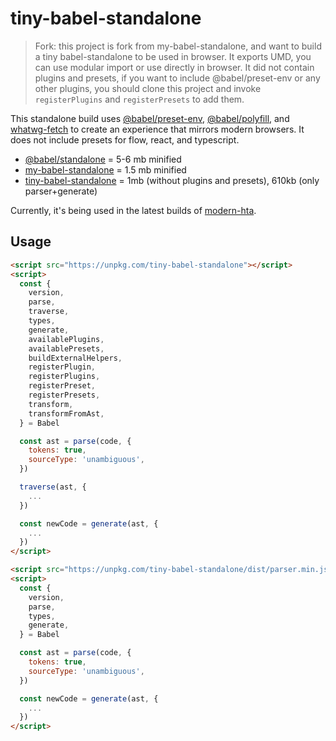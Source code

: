 # tiny-babel-standalone

> Fork: this project is fork from my-babel-standalone, and want to build a tiny babel-standalone to be used in browser. It exports UMD, you can use modular import or use directly in browser. It did not contain plugins and presets, if you want to include @babel/preset-env or any other plugins, you should clone this project and invoke `registerPlugins` and `registerPresets` to add them.

This standalone build uses [@babel/preset-env](https://github.com/babel/babel/tree/master/packages/babel-preset-env), [@babel/polyfill](https://github.com/babel/babel/tree/master/packages/babel-polyfill), and [whatwg-fetch](https://github.com/github/fetch) to create an experience that mirrors modern browsers. It does not include presets for flow, react, and typescript.

* [@babel/standalone](https://github.com/babel/babel/tree/master/packages/babel-standalone) = 5-6 mb minified
* [my-babel-standalone](https://github.com/joncasey/my-babel-standalone) = 1.5 mb minified
* [tiny-babel-standalone](https://github.com/tangshuang/my-babel-standalone) = 1mb (without plugins and presets), 610kb (only parser+generate)

Currently, it's being used in the latest builds of [modern-hta](https://github.com/joncasey/modern-hta).

## Usage

```html
<script src="https://unpkg.com/tiny-babel-standalone"></script>
<script>
  const {
    version,
    parse,
    traverse,
    types,
    generate,
    availablePlugins,
    availablePresets,
    buildExternalHelpers,
    registerPlugin,
    registerPlugins,
    registerPreset,
    registerPresets,
    transform,
    transformFromAst,
  } = Babel

  const ast = parse(code, {
    tokens: true,
    sourceType: 'unambiguous',
  })

  traverse(ast, {
    ...
  })

  const newCode = generate(ast, {
    ...
  })
</script>
```

```html
<script src="https://unpkg.com/tiny-babel-standalone/dist/parser.min.js"></script>
<script>
  const {
    version,
    parse,
    types,
    generate,
  } = Babel

  const ast = parse(code, {
    tokens: true,
    sourceType: 'unambiguous',
  })

  const newCode = generate(ast, {
    ...
  })
</script>
```

